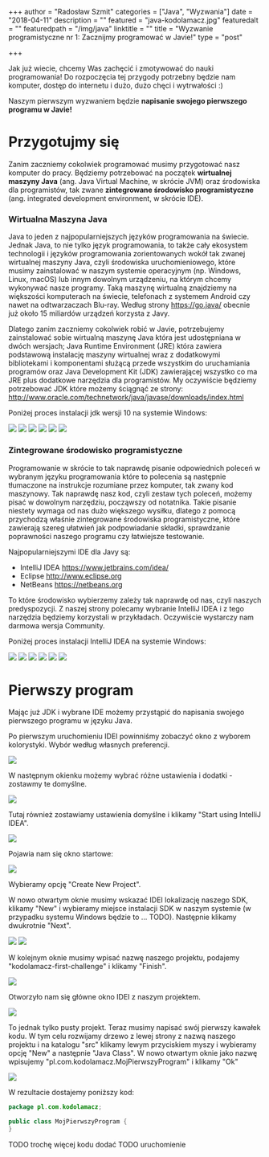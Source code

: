 +++
author = "Radosław Szmit"
categories = ["Java", "Wyzwania"]
date = "2018-04-11"
description = ""
featured = "java-kodolamacz.jpg"
featuredalt = ""
featuredpath = "/img/java"
linktitle = ""
title = "Wyzwanie programistyczne nr 1: Zacznijmy programować w Javie!"
type = "post"

+++

Jak już wiecie, chcemy Was zachęcić i zmotywować do nauki programowania! Do rozpoczęcia tej przygody potrzebny będzie nam komputer, dostęp do internetu i dużo, dużo chęci i wytrwałości :) 

Naszym pierwszym wyzwaniem będzie **napisanie swojego pierwszego programu w Javie!**

# Przygotujmy się

Zanim zaczniemy cokolwiek programować musimy przygotować nasz komputer do pracy. Będziemy potrzebować na początek **wirtualnej maszyny Java** (ang. Java Virtual Machine, w skrócie JVM) oraz środowiska dla programistów, tak zwane **zintegrowane środowisko programistyczne** (ang. integrated development environment, w skrócie IDE).



### Wirtualna Maszyna Java

Java to jeden z najpopularniejszych języków programowania na świecie. Jednak  Java, to nie tylko język programowania, to także cały ekosystem technologii i języków programowania zorientowanych wokół tak zwanej wirtualnej maszyny Java, czyli środowiska uruchomieniowego, które musimy zainstalować w naszym systemie operacyjnym (np. Windows, Linux, macOS) lub innym dowolnym urządzeniu, na którym chcemy wykonywać nasze programy. Taką maszynę wirtualną znajdziemy na większości komputerach na świecie, telefonach z systemem Android czy nawet na odtwarzaczach Blu-ray. Według strony https://go.java/ obecnie już około 15 miliardów urządzeń korzysta z Javy.

Dlatego zanim zaczniemy cokolwiek robić w Javie, potrzebujemy zainstalować sobie wirtualną maszynę Java która jest udostępniana w dwóch wersjach; Java Runtime Environment (JRE) która zawiera podstawową instalację maszyny wirtualnej wraz z dodatkowymi bibliotekami i komponentami służącą przede wszystkim do uruchamiania programów oraz Java Development Kit (JDK) zawierającej wszystko co ma JRE plus dodatkowe narzędzia dla programistów. My oczywiście będziemy potrzebować JDK które możemy ściągnąć ze strony: http://www.oracle.com/technetwork/java/javase/downloads/index.html



Poniżej proces instalacji jdk wersji 10 na systemie Windows:

![](/img/java/jdk-setup.png)
![](/img/java/jdk-setup2.png)
![](/img/java/jdk-setup3.png)
![](/img/java/jdk-setup4.png)
![](/img/java/jdk-setup5.png)
![](/img/java/jdk-setup6.png)



### Zintegrowane środowisko programistyczne

Programowanie w skrócie to tak naprawdę pisanie odpowiednich poleceń w wybranym języku programowania które to polecenia są następnie tłumaczone na instrukcje rozumiane przez komputer, tak zwany kod maszynowy. Tak naprawdę nasz kod, czyli zestaw tych poleceń, możemy pisać w dowolnym narzędziu, począwszy od notatnika. Takie pisanie niestety wymaga od nas dużo większego wysiłku, dlatego z pomocą przychodzą właśnie zintegrowane środowiska programistyczne, które zawierają szereg ułatwień jak podpowiadanie składki, sprawdzanie poprawności naszego programu czy łatwiejsze testowanie.

Najpopularniejszymi IDE dla Javy są:

* IntelliJ IDEA https://www.jetbrains.com/idea/
* Eclipse http://www.eclipse.org
* NetBeans https://netbeans.org

To które środowisko wybierzemy zależy tak naprawdę od nas, czyli naszych predyspozycji. Z naszej strony polecamy wybranie IntelliJ IDEA i z tego narzędzia będziemy korzystali w przykładach. Oczywiście wystarczy nam darmowa wersja Community.



Poniżej proces instalacji IntelliJ IDEA na systemie Windows:

![](/img/java/idea-install.png)
![](/img/java/idea-install2.png)
![](/img/java/idea-install3.png)
![](/img/java/idea-install4.png)
![](/img/java/idea-install5.png)
![](/img/java/idea-install6.png)




# Pierwszy program

Mając już JDK i wybrane IDE możemy przystąpić do napisania swojego pierwszego programu w języku Java. 

Po pierwszym uruchomieniu IDEI powinniśmy zobaczyć okno z wyborem kolorystyki. Wybór według własnych preferencji.

![](/img/java/idea-start2.png)

W następnym okienku możemy wybrać różne ustawienia i dodatki - zostawmy te domyślne.

![](/img/java/idea-start3.png)

Tutaj również zostawiamy ustawienia domyślne i klikamy "Start using IntelliJ IDEA".

![](/img/java/idea-start4.png)

Pojawia nam się okno startowe:

![](/img/java/idea-start.png)

Wybieramy opcję "Create New Project".

W nowo otwartym oknie musimy wskazać IDEI lokalizację naszego SDK, klikamy "New" i wybieramy miejsce instalacji SDK w naszym systemie (w przypadku systemu Windows będzie to ... TODO). Następnie klikamy dwukrotnie "Next".

![](/img/java/idea-new-project.png)
![](/img/java/idea-sdk.png)

W kolejnym oknie musimy wpisać nazwę naszego projektu, podajemy "kodolamacz-first-challenge" i klikamy "Finish".

![](/img/java/idea-project-name.png)

Otworzyło nam się główne okno IDEI z naszym projektem.

![](/img/java/idea-new-project-created.png)

To jednak tylko pusty projekt. Teraz musimy napisać swój pierwszy kawałek kodu. W tym celu rozwijamy drzewo z lewej strony z nazwą naszego projektu i na katalogu "src" klikamy lewym przyciskiem myszy i wybieramy opcję "New" a następnie "Java Class". W nowo otwartym oknie jako nazwę wpisujemy "pl.com.kodolamacz.MojPierwszyProgram" i klikamy "Ok"

![](/img/java/idea-new-class.png)

W rezultacie dostajemy poniższy kod:

~~~java
package pl.com.kodolamacz;

public class MojPierwszyProgram {
}
~~~

TODO trochę więcej kodu dodać
TODO uruchomienie